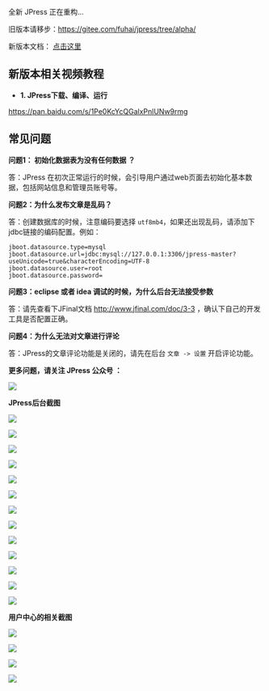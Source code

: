 全新 JPress 正在重构...

旧版本请移步：https://gitee.com/fuhai/jpress/tree/alpha/

新版本文档： [点击这里](./doc/readme.md)

    
## 新版本相关视频教程

* **1. JPress下载、编译、运行** 

https://pan.baidu.com/s/1Pe0KcYcQGalxPnlUNw9rmg


## 常见问题

**问题1： 初始化数据表为没有任何数据 ？**

答：JPress 在初次正常运行的时候，会引导用户通过web页面去初始化基本数据，包括网站信息和管理员账号等。

**问题2：为什么发布文章是乱码？**

答：创建数据库的时候，注意编码要选择 `utf8mb4`，如果还出现乱码，请添加下jdbc链接的编码配置。例如：

```
jboot.datasource.type=mysql
jboot.datasource.url=jdbc:mysql://127.0.0.1:3306/jpress-master?useUnicode=true&characterEncoding=UTF-8
jboot.datasource.user=root
jboot.datasource.password=
```

**问题3：eclipse 或者 idea 调试的时候，为什么后台无法接受参数**

答：请先查看下JFinal文档 http://www.jfinal.com/doc/3-3 ，确认下自己的开发工具是否配置正确。

**问题4：为什么无法对文章进行评论**

答：JPress的文章评论功能是关闭的，请先在后台 `文章 -> 设置` 开启评论功能。


**更多问题，请关注 JPress 公众号 ：**

![](./doc/images/jpress_qrcode.jpg)


**JPress后台截图**

![](./doc/images/screenshot/001.png)

![](./doc/images/screenshot/002.png)

![](./doc/images/screenshot/003.png)

![](./doc/images/screenshot/004.png)

![](./doc/images/screenshot/005.png)

![](./doc/images/screenshot/006.png)

![](./doc/images/screenshot/007.png)

![](./doc/images/screenshot/008.png)

![](./doc/images/screenshot/009.png)

![](./doc/images/screenshot/010.png)

![](./doc/images/screenshot/011.png)

![](./doc/images/screenshot/012.png)

![](./doc/images/screenshot/013.png)

**用户中心的相关截图**

![](./doc/images/screenshot/014.png)

![](./doc/images/screenshot/015.png)

![](./doc/images/screenshot/016.png)

![](./doc/images/screenshot/017.png)



